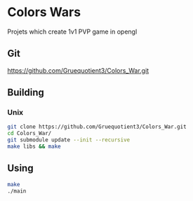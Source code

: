 # Colors Wars

Projets which create 1v1 PVP game in opengl 

## Git
https://github.com/Gruequotient3/Colors_War.git

## Building 

### Unix

```bash
git clone https://github.com/Gruequotient3/Colors_War.git
cd Colors_War/
git submodule update --init --recursive 
make libs && make
```

## Using

```bash
make
./main
```